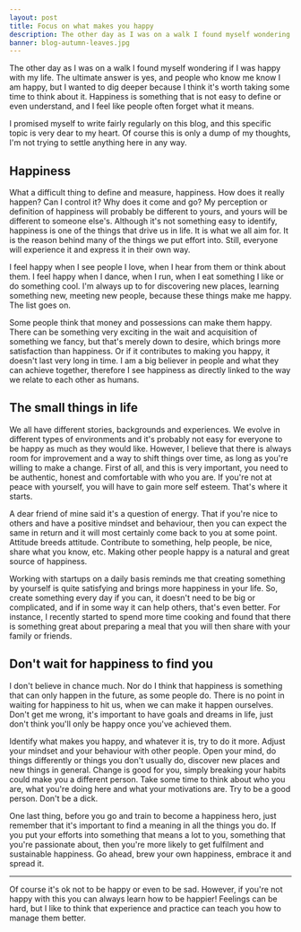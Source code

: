 ```yaml
---
layout: post
title: Focus on what makes you happy
description: The other day as I was on a walk I found myself wondering if I was happy with my life. The ultimate answer is yes, and people who know me know I am happy, but I wanted to dig deeper because I think it's worth taking some time to think about it. Happiness is something that is not easy to define or even understand, and I feel like people often forget what it means.
banner: blog-autumn-leaves.jpg
---
```


The other day as I was on a walk I found myself wondering if I was happy with my life. The ultimate answer is yes, and people who know me know I am happy, but I wanted to dig deeper because I think it's worth taking some time to think about it. Happiness is something that is not easy to define or even understand, and I feel like people often forget what it means.

I promised myself to write fairly regularly on this blog, and this specific topic is very dear to my heart. Of course this is only a dump of my thoughts, I'm not trying to settle anything here in any way.

## Happiness

What a difficult thing to define and measure, happiness. How does it really happen? Can I control it? Why does it come and go? My perception or definition of happiness will probably be different to yours, and yours will be different to someone else's. Although it's not something easy to identify, happiness is one of the things that drive us in life. It is what we all aim for. It is the reason behind many of the things we put effort into. Still, everyone will experience it and express it in their own way.

I feel happy when I see people I love, when I hear from them or think about them. I feel happy when I dance, when I run, when I eat something I like or do something cool. I'm always up to for discovering new places, learning something new, meeting new people, because these things make me happy. The list goes on.

Some people think that money and possessions can make them happy. There can be something very exciting in the wait and acquisition of something we fancy, but that's merely down to desire, which brings more satisfaction than happiness. Or if it contributes to making you happy, it doesn't last very long in time. I am a big believer in people and what they can achieve together, therefore I see happiness as directly linked to the way we relate to each other as humans.

## The small things in life

We all have different stories, backgrounds and experiences. We evolve in different types of environments and it's probably not easy for everyone to be happy as much as they would like. However, I believe that there is always room for improvement and a way to shift things over time, as long as you're willing to make a change. First of all, and this is very important, you need to be authentic, honest and comfortable with who you are. If you're not at peace with yourself, you will have to gain more self esteem. That's where it starts.

A dear friend of mine said it's a question of energy. That if you're nice to others and have a positive mindset and behaviour, then you can expect the same in return and it will most certainly come back to you at some point. Attitude breeds attitude. Contribute to something, help people, be nice, share what you know, etc. Making other people happy is a natural and great source of happiness.

Working with startups on a daily basis reminds me that creating something by yourself is quite satisfying and brings more happiness in your life. So, create something every day if you can, it doesn't need to be big or complicated, and if in some way it can help others, that's even better. For instance, I recently started to spend more time cooking and found that there is something great about preparing a meal that you will then share with your family or friends.

## Don't wait for happiness to find you

I don't believe in chance much. Nor do I think that happiness is something that can only happen in the future, as some people do. There is no point in waiting for happiness to hit us, when we can make it happen ourselves. Don't get me wrong, it's important to have goals and dreams in life, just don't think you'll only be happy once you've achieved them.

Identify what makes you happy, and whatever it is, try to do it more. Adjust your mindset and your behaviour with other people. Open your mind, do things differently or things you don't usually do, discover new places and new things in general. Change is good for you, simply breaking your habits could make you a different person. Take some time to think about who you are, what you're doing here and what your motivations are. Try to be a good person. Don't be a dick.

One last thing, before you go and train to become a happiness hero, just remember that it's important to find a meaning in all the things you do. If you put your efforts into something that means a lot to you, something that you're passionate about, then you're more likely to get fulfilment and sustainable happiness. Go ahead, brew your own happiness, embrace it and spread it.

* * *

Of course it's ok not to be happy or even to be sad. However, if you're not happy with this you can always learn how to be happier! Feelings can be hard, but I like to think that experience and practice can teach you how to manage them better.
